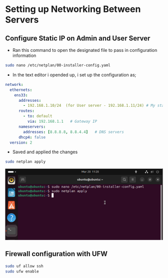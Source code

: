 # Setting up Networking Between Servers

## Configure Static IP on Admin and User Server
- Ran this command to open the designated file to pass in configuration information

```bash
sudo nano /etc/netplan/00-installer-config.yaml
```
- In the text editor i opended up, i set up the configuration as;

```yaml
network:
  ethernets:
    ens33:
      addresses:
        - 192.168.1.10/24  (for User server - 192.168.1.11/24) # My static Ip/subnet
      routes:
        - to: default
          via: 192.168.1.1   # Gateway IP
      nameservers:
        addresses: [8.8.8.8, 8.8.4.4]   # DNS servers
      dhcp4: false
  version: 2
```

- Saved and applied the changes

```bash
sudo netplan apply
```
![set_up_networking](../screenshots/set-up-networking.png)

## Firewall configuration with UFW
```bash
sudo uf allow ssh
sudo ufw enable
```